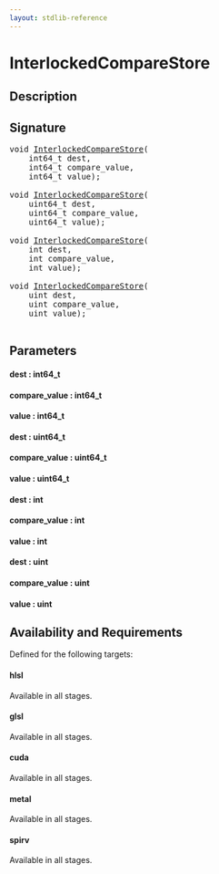 ```yaml
---
layout: stdlib-reference
---
```


# InterlockedCompareStore

## Description





## Signature 

<pre>
<span class="code_keyword">void</span> <a href="/stdlib-reference/global-decls/InterlockedCompareStore">InterlockedCompareStore</a>(
    int64_t <span class='code_param'>dest</span>,
    int64_t <span class='code_param'>compare_value</span>,
    int64_t <span class='code_param'>value</span>);

<span class="code_keyword">void</span> <a href="/stdlib-reference/global-decls/InterlockedCompareStore">InterlockedCompareStore</a>(
    uint64_t <span class='code_param'>dest</span>,
    uint64_t <span class='code_param'>compare_value</span>,
    uint64_t <span class='code_param'>value</span>);

<span class="code_keyword">void</span> <a href="/stdlib-reference/global-decls/InterlockedCompareStore">InterlockedCompareStore</a>(
    <span class="code_keyword">int</span> <span class='code_param'>dest</span>,
    <span class="code_keyword">int</span> <span class='code_param'>compare_value</span>,
    <span class="code_keyword">int</span> <span class='code_param'>value</span>);

<span class="code_keyword">void</span> <a href="/stdlib-reference/global-decls/InterlockedCompareStore">InterlockedCompareStore</a>(
    <span class="code_keyword">uint</span> <span class='code_param'>dest</span>,
    <span class="code_keyword">uint</span> <span class='code_param'>compare_value</span>,
    <span class="code_keyword">uint</span> <span class='code_param'>value</span>);

</pre>

## Parameters

#### dest : int64\_t
#### compare\_value : int64\_t
#### value : int64\_t
#### dest : uint64\_t
#### compare\_value : uint64\_t
#### value : uint64\_t
#### dest : int
#### compare\_value : int
#### value : int
#### dest : uint
#### compare\_value : uint
#### value : uint

## Availability and Requirements

Defined for the following targets:

#### hlsl
Available in all stages.

#### glsl
Available in all stages.

#### cuda
Available in all stages.

#### metal
Available in all stages.

#### spirv
Available in all stages.



